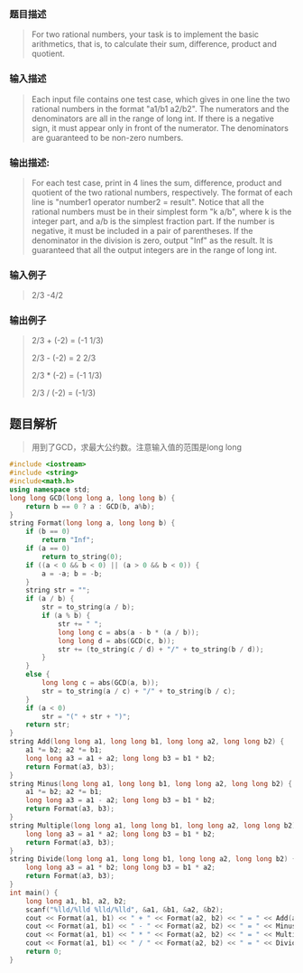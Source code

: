 ### 题目描述

> For two rational numbers, your task is to implement the basic arithmetics, that is, to calculate their sum, difference, product and quotient.

### 输入描述

> Each input file contains one test case, which gives in one line the two rational numbers in the format "a1/b1 a2/b2". The numerators and the denominators are all in the range of long int. If there is a negative sign, it must appear only in front of the numerator. The denominators are guaranteed to be non-zero numbers.

### 输出描述:
> For each test case, print in 4 lines the sum, difference, product and quotient of the two rational numbers, respectively. The format of each line is "number1 operator number2 = result". Notice that all the rational numbers must be in their simplest form "k a/b", where k is the integer part, and a/b is the simplest fraction part. If the number is negative, it must be included in a pair of parentheses. If the denominator in the division is zero, output "Inf" as the result. It is guaranteed that all the output integers are in the range of long int.

### 输入例子
> 2/3 -4/2

### 输出例子
>2/3 + (-2) = (-1 1/3)
>
>2/3 - (-2) = 2 2/3
>
>2/3 * (-2) = (-1 1/3)
>
>2/3 / (-2) = (-1/3)

## 题目解析
>用到了GCD，求最大公约数。注意输入值的范围是long long

```C++
#include <iostream>
#include <string>
#include<math.h>
using namespace std;
long long GCD(long long a, long long b) {
	return b == 0 ? a : GCD(b, a%b);
}
string Format(long long a, long long b) {
	if (b == 0)
		return "Inf";
	if (a == 0)
		return to_string(0);
	if ((a < 0 && b < 0) || (a > 0 && b < 0)) {
		a = -a; b = -b;
	}
	string str = "";
	if (a / b) {
		str = to_string(a / b);
		if (a % b) {
			str += " ";
			long long c = abs(a - b * (a / b));
			long long d = abs(GCD(c, b));
			str += (to_string(c / d) + "/" + to_string(b / d));
		}
	}
	else {
		long long c = abs(GCD(a, b));
		str = to_string(a / c) + "/" + to_string(b / c);
	}
	if (a < 0)
		str = "(" + str + ")";
	return str;
}
string Add(long long a1, long long b1, long long a2, long long b2) {
	a1 *= b2; a2 *= b1;
	long long a3 = a1 + a2; long long b3 = b1 * b2;
	return Format(a3, b3);
}
string Minus(long long a1, long long b1, long long a2, long long b2) {
	a1 *= b2; a2 *= b1;
	long long a3 = a1 - a2; long long b3 = b1 * b2;
	return Format(a3, b3);
}
string Multiple(long long a1, long long b1, long long a2, long long b2) {
	long long a3 = a1 * a2; long long b3 = b1 * b2;
	return Format(a3, b3);
}
string Divide(long long a1, long long b1, long long a2, long long b2) {
	long long a3 = a1 * b2; long long b3 = b1 * a2;
	return Format(a3, b3);
}
int main() {
	long long a1, b1, a2, b2;
	scanf("%lld/%lld %lld/%lld", &a1, &b1, &a2, &b2);
	cout << Format(a1, b1) << " + " << Format(a2, b2) << " = " << Add(a1, b1, a2, b2) << endl;
	cout << Format(a1, b1) << " - " << Format(a2, b2) << " = " << Minus(a1, b1, a2, b2) << endl;
	cout << Format(a1, b1) << " * " << Format(a2, b2) << " = " << Multiple(a1, b1, a2, b2) << endl;
	cout << Format(a1, b1) << " / " << Format(a2, b2) << " = " << Divide(a1, b1, a2, b2) << endl;
	return 0;
}
```